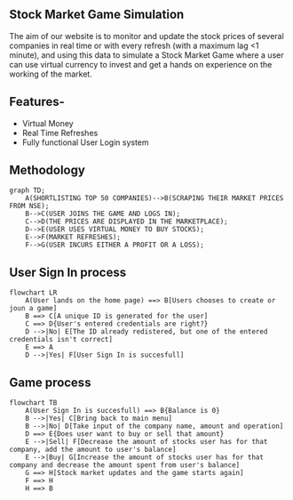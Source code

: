 ## Stock Market Game Simulation

The aim of our website is to monitor and update the stock prices of several companies in real
time or with every refresh (with a maximum lag <1 minute), and using this data to simulate a Stock
Market Game where a user can use virtual currency to invest and get a hands on experience on the
working of the market.

## Features-
- Virtual Money
- Real Time Refreshes
- Fully functional User Login system

## Methodology

```mermaid
graph TD;
    A(SHORTLISTING TOP 50 COMPANIES)-->B(SCRAPING THEIR MARKET PRICES FROM NSE);
    B-->C(USER JOINS THE GAME AND LOGS IN);
    C-->D(THE PRICES ARE DISPLAYED IN THE MARKETPLACE);
    D-->E(USER USES VIRTUAL MONEY TO BUY STOCKS);
    E-->F(MARKET REFRESHES);
    F-->G(USER INCURS EITHER A PROFIT OR A LOSS);
```

## User Sign In process
``` mermaid
flowchart LR
    A(User lands on the home page) ==> B[Users chooses to create or joun a game]
    B ==> C[A unique ID is generated for the user]
    C ==> D{User's entered credentials are right?}
    D -->|No| E[The ID already redistered, but one of the entered credentials isn't correct]
    E ==> A
    D -->|Yes| F[User Sign In is succesfull]
```

## Game process
``` mermaid
flowchart TB
    A(User Sign In is succesfull) ==> B{Balance is 0}
    B -->|Yes| C[Bring back to main menu]
    B -->|No| D[Take input of the company name, amount and operation]
    D ==> E{Does user want to buy or sell that amount}
    E -->|Sell| F[Decrease the amount of stocks user has for that company, add the amount to user's balance]
    E -->|Buy| G[Increase the amount of stocks user has for that company and decrease the amount spent from user's balance]
    G ==> H[Stock market updates and the game starts again]
    F ==> H
    H ==> B
```


